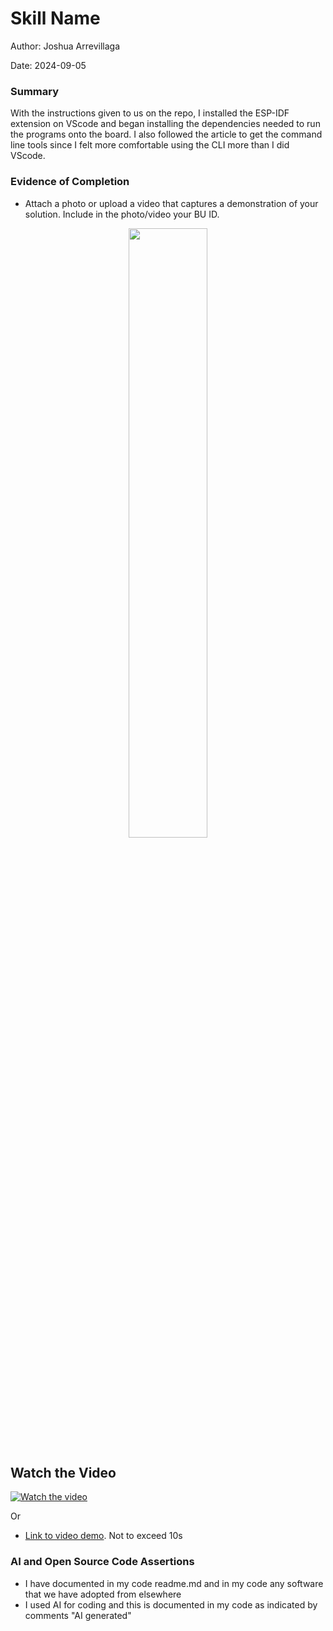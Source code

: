 #  Skill Name

Author: Joshua Arrevillaga

Date: 2024-09-05

### Summary

With the instructions given to us on the repo, I installed the ESP-IDF extension on VScode and began installing the dependencies needed to run the programs onto the board. I also followed the article to get the command line tools since I felt more comfortable using the CLI more than I did VScode. 

### Evidence of Completion
- Attach a photo or upload a video that captures a demonstration of
  your solution. Include in the photo/video your BU ID.

<p align="center">
<img src="./images/ss1.png" width="50%">
</p>
<p align="center">
</p>

## Watch the Video
<p align="center">

[![Watch the video](https://img.youtube.com/vi/q_BXwsYGdgs/0.jpg)](https://youtube.com/shorts/q_BXwsYGdgs?feature=share)

</p>

Or

- [Link to video demo](). Not to exceed 10s

### AI and Open Source Code Assertions

- I have documented in my code readme.md and in my code any
software that we have adopted from elsewhere
- I used AI for coding and this is documented in my code as
indicated by comments "AI generated" 



